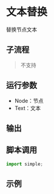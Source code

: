 # 文本替换 
替换节点文本

## 子流程
> 不支持


## 运行参数

* Node：节点
* Text：文本



## 输出

    


## 脚本调用

```python
import simple;

```

## 示例